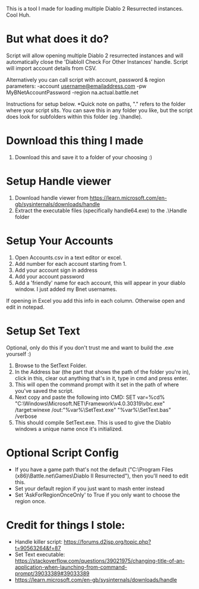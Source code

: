 This is a tool I made for loading multiple Diablo 2 Resurrected instances. Cool Huh.

# But what does it do? #

Script will allow opening multiple Diablo 2 resurrected instances and will automatically close the 'DiabloII Check For Other Instances' handle.
Script will import account details from CSV. 

Alternatively you can call script with account, password & region parameters: -account username@emailaddress.com  -pw MyBNetAccountPassword -region na.actual.battle.net


Instructions for setup below.
*Quick note on paths, ".\" refers to the folder where your script sits. You can save this in any folder you like, but the script does look for subfolders within this folder (eg .\handle). 

# Download this thing I made #
1. Download this and save it to a folder of your choosing :)

# Setup Handle viewer #
1. Download handle viewer from https://learn.microsoft.com/en-gb/sysinternals/downloads/handle
2. Extract the executable files (specifically handle64.exe) to the .\Handle folder

# Setup Your Accounts #
1. Open Accounts.csv in a text editor or excel.
2. Add number for each account starting from 1.
3. Add your account sign in address
4. Add your account password
5. Add a 'friendly' name for each account, this will appear in your diablo window. I just added my Bnet usernames.

If opening in Excel you add this info in each column. Otherwise open and edit in notepad.

# Setup Set Text #
Optional, only do this if you don't trust me and want to build the .exe yourself :)

1. Browse to the SetText Folder.
2. In the Address bar (the part that shows the path of the folder you're in), click in this, clear out anything that's in it, type in cmd and press enter.
3. This will open the command prompt with it set in the path of where you've saved the script.
4. Next copy and paste the following into CMD:
	SET var=%cd%
	"C:\Windows\Microsoft.NET\Framework\v4.0.30319\vbc.exe" /target:winexe /out:"%var%\SetText.exe" "%var%\SetText.bas" /verbose
5. This should compile SetText.exe. This is used to give the Diablo windows a unique name once it's initialized.

# Optional Script Config #
- If you have a game path that's not the default ("C:\Program Files (x86)\Battle.net\Games\Diablo II Resurrected"), then you'll need to edit this.
- Set your default region if you just want to mash enter instead
- Set 'AskForRegionOnceOnly' to True if you only want to choose the region once.

# Credit for things I stole: #
- Handle killer script: https://forums.d2jsp.org/topic.php?t=90563264&f=87
- Set Text executable: https://stackoverflow.com/questions/39021975/changing-title-of-an-application-when-launching-from-command-prompt/39033389#39033389
- https://learn.microsoft.com/en-gb/sysinternals/downloads/handle
